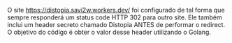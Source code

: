 O site https://distopia.savi2w.workers.dev/ foi configurado de tal forma que sempre responderá um status code HTTP 302 para outro site. Ele também inclui um header secreto chamado Distopia ANTES de performar o redirect. O objetivo do código é obter o valor desse header utilizando o Golang.
